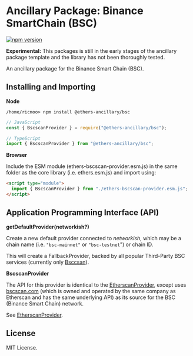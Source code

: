 Ancillary Package: Binance SmartChain (BSC)
===========================================

[![npm version](https://badge.fury.io/js/%40ethers-ancillary%2Fbsc.svg)](https://www.npmjs.com/package/@ethers-ancillary/bsc)

**Experimental:** This packages is still in the early stages
of the ancillary package template and the library has not
been thoroughly tested.

An ancillary package for the Binance Smart Chain (BSC).


Installing and Importing
------------------------

**Node**

```
/home/ricmoo> npm install @ethers-ancillary/bsc
```

```javascript
// JavaScript
const { BscscanProvider } = require("@ethers-ancillary/bsc");

// TypeScript
import { BscscanProvider } from "@ethers-ancillary/bsc";
```

**Browser**

Include the ESM module (ethers-bscscan-provider.esm.js) in the same folder as the
core library (i.e. ethers.esm.js) and import using:

```html
<script type="module">
  import { BscscanProvider } from "./ethers-bscscan-provider.esm.js";
</script>
```


Application Programming Interface (API)
---------------------------------------

**getDefaultProvider(networkish?)**

Create a new default provider connected to *networkish*, which may
be a chain name (i.e. `"bsc-mainnet"` or `"bsc-testnet`") or chain ID.

This will create a FallbackProvider, backed by all popular Third-Party
BSC services (currently only [Bsccsan](https://bscscan.com)).


**BscscanProvider**

The API for this provider is identical to the [EtherscanProvider](https://docs.ethers.io/v5/api/providers/api-providers/#EtherscanProvider),
except uses [bscscan.com](https://bscscan.com) (which is owned and operated by
the same company as Etherscan and has the same underlying API) as its source for
the BSC (Binance Smart Chain) network.

See [EtherscanProvider](https://docs.ethers.io/v5/api/providers/api-providers/#EtherscanProvider).


License
-------

MIT License.
